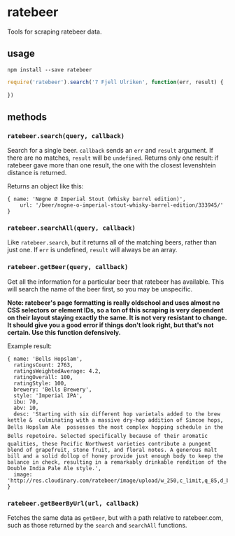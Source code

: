 # ratebeer

Tools for scraping ratebeer data.

## usage

```
npm install --save ratebeer
```

```javascript
require('ratebeer').search('7 Fjell Ulriken', function(err, result) {
  
})
```

## methods

### `ratebeer.search(query, callback)`

Search for a single beer. `callback` sends an `err` and `result` argument. If
there are no matches, `result` will be `undefined`. Returns only one result: if 
ratebeer gave more than one result, the one with the closest levenshtein distance
is returned.

Returns an object like this:
```
{ name: 'Nøgne Ø Imperial Stout (Whisky barrel edition)',
    url: '/beer/nogne-o-imperial-stout-whisky-barrel-edition/333945/' }
```

### `ratebeer.searchAll(query, callback)`

Like `ratebeer.search`, but it returns all of the matching beers, rather than just
one. If `err` is undefined, `result` will always be an array.

### `ratebeer.getBeer(query, callback)`

Get all the information for a particular beer that ratebeer has available. This
will search the name of the beer first, so you may be unspecific.

**Note: ratebeer's page formatting is really oldschool and uses almost no CSS
selectors or element IDs, so a ton of this scraping is very dependent on their
layout staying exactly the same. It is not very resistant to change. It should
give you a good error if things don't look right, but that's not certain. Use
this function defensively.**

Example result:

```
{ name: 'Bells Hopslam',
  ratingsCount: 2763,
  ratingsWeightedAverage: 4.2,
  ratingOverall: 100,
  ratingStyle: 100,
  brewery: 'Bells Brewery',
  style: 'Imperial IPA',
  ibu: 70,
  abv: 10,
  desc: 'Starting with six different hop varietals added to the brew kettle &  culminating with a massive dry-hop addition of Simcoe hops, Bells Hopslam Ale  possesses the most complex hopping schedule in the Bells repetoire. Selected specifically because of their aromatic qualities, these Pacific Northwest varieties contribute a pungent blend of grapefruit, stone fruit, and floral notes. A generous malt bill and a solid dollop of honey provide just enough body to keep the balance in check, resulting in a remarkably drinkable rendition of the Double India Pale Ale style.',
  image: 'http://res.cloudinary.com/ratebeer/image/upload/w_250,c_limit,q_85,d_beer_def.gif/beer_35488.jpg' }
```

### `ratebeer.getBeerByUrl(url, callback)`

Fetches the same data as `getBeer`, but with a path relative to ratebeer.com,
such as those returned by the `search` and `searchAll` functions.
